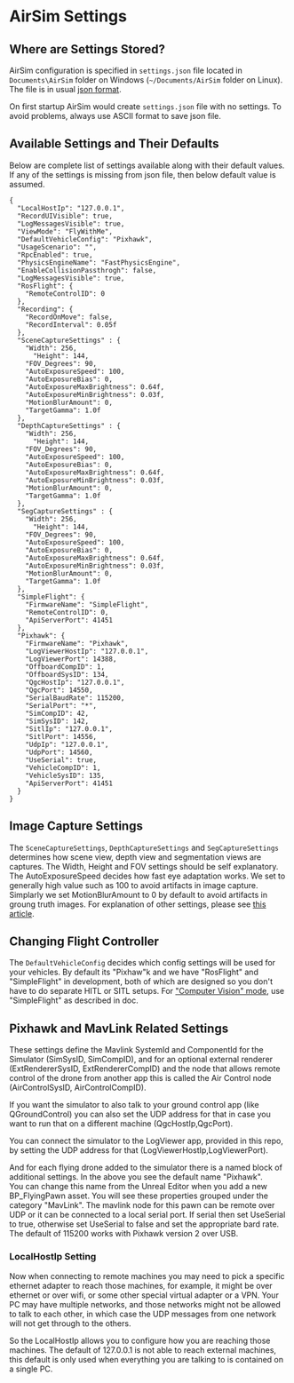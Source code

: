 # AirSim Settings

## Where are Settings Stored?
AirSim configuration is specified in `settings.json` file located in `Documents\AirSim` folder on Windows (`~/Documents/AirSim` folder on Linux). The file is in usual [json format](https://en.wikipedia.org/wiki/JSON). 

On first startup AirSim would create `settings.json` file with no settings. To avoid problems, always use ASCII format to save json file.

## Available Settings and Their Defaults
Below are complete list of settings available along with their default values. If any of the settings is missing from json file, then below default value is assumed. 

````
{
  "LocalHostIp": "127.0.0.1",
  "RecordUIVisible": true,
  "LogMessagesVisible": true,
  "ViewMode": "FlyWithMe",
  "DefaultVehicleConfig": "Pixhawk",
  "UsageScenario": "",
  "RpcEnabled": true,
  "PhysicsEngineName": "FastPhysicsEngine",
  "EnableCollisionPassthrogh": false,
  "LogMessagesVisible": true,
  "RosFlight": {
    "RemoteControlID": 0
  },
  "Recording": {
    "RecordOnMove": false,
    "RecordInterval": 0.05f
  },
  "SceneCaptureSettings" : {
    "Width": 256,
	  "Height": 144,
    "FOV_Degrees": 90,
    "AutoExposureSpeed": 100,
    "AutoExposureBias": 0,
    "AutoExposureMaxBrightness": 0.64f,
    "AutoExposureMinBrightness": 0.03f,
    "MotionBlurAmount": 0,
    "TargetGamma": 1.0f
  },  
  "DepthCaptureSettings" : {
    "Width": 256,
	  "Height": 144,
    "FOV_Degrees": 90,
    "AutoExposureSpeed": 100,
    "AutoExposureBias": 0,
    "AutoExposureMaxBrightness": 0.64f,
    "AutoExposureMinBrightness": 0.03f,
    "MotionBlurAmount": 0,
    "TargetGamma": 1.0f
  },  
  "SegCaptureSettings" : {
    "Width": 256,
	  "Height": 144,
    "FOV_Degrees": 90,
    "AutoExposureSpeed": 100,
    "AutoExposureBias": 0,
    "AutoExposureMaxBrightness": 0.64f,
    "AutoExposureMinBrightness": 0.03f,
    "MotionBlurAmount": 0,
    "TargetGamma": 1.0f
  },  
  "SimpleFlight": {
    "FirmwareName": "SimpleFlight",
    "RemoteControlID": 0,
    "ApiServerPort": 41451
  },
  "Pixhawk": {
    "FirmwareName": "Pixhawk",
    "LogViewerHostIp": "127.0.0.1",
    "LogViewerPort": 14388,
    "OffboardCompID": 1,
    "OffboardSysID": 134,
    "QgcHostIp": "127.0.0.1",
    "QgcPort": 14550,
    "SerialBaudRate": 115200,
    "SerialPort": "*",
    "SimCompID": 42,
    "SimSysID": 142,
    "SitlIp": "127.0.0.1",
    "SitlPort": 14556,
    "UdpIp": "127.0.0.1",
    "UdpPort": 14560,
    "UseSerial": true,
    "VehicleCompID": 1,
    "VehicleSysID": 135,
    "ApiServerPort": 41451
  }
}
````

## Image Capture Settings
The `SceneCaptureSettings`, `DepthCaptureSettings` and `SegCaptureSettings` determines how scene view, depth view and segmentation views are captures. The Width, Height and FOV settings should be self explanatory. The AutoExposureSpeed decides how fast eye adaptation works. We set to generally high value such as 100 to avoid artifacts in image capture. Simplarly we set MotionBlurAmount to 0 by default to avoid artifacts in groung truth images. For explanation of other settings, please see [this article](https://docs.unrealengine.com/latest/INT/Engine/Rendering/PostProcessEffects/AutomaticExposure/).

## Changing Flight Controller
The `DefaultVehicleConfig` decides which config settings will be used for your vehicles. By default its "Pixhaw"k and we have "RosFlight" and "SimpleFlight" in development, both of which are designed so you don't have to do separate HITL or SITL setups. For ["Computer Vision" mode](image_apis.md), use "SimpleFlight" as described in doc.

## Pixhawk and MavLink Related Settings
These settings define the Mavlink SystemId and ComponentId for the Simulator (SimSysID, SimCompID), and for an optional external renderer (ExtRendererSysID, ExtRendererCompID)
and the node that allows remote control of the drone from another app this is called the Air Control node (AirControlSysID, AirControlCompID).

If you want the simulator to also talk to your ground control app (like QGroundControl) you can also set the UDP address for that in case you want to run
that on a different machine (QgcHostIp,QgcPort).

You can connect the simulator to the LogViewer app, provided in this repo, by setting the UDP address for that (LogViewerHostIp,LogViewerPort).

And for each flying drone added to the simulator there is a named block of additional settings.  In the above you see the default name "Pixhawk".  
You can change this name from the Unreal Editor when you add a new BP_FlyingPawn asset.  You will see these properties grouped under the category
"MavLink". The mavlink node for this pawn can be remote over UDP or it can be connected
to a local serial port.  If serial then set UseSerial to true, otherwise set UseSerial to false and set the appropriate bard rate.  The default
of 115200 works with Pixhawk version 2 over USB.

### LocalHostIp Setting
Now when connecting to remote machines you may need to pick a specific ethernet adapter to reach those machines, for example, it might be
over ethernet or over wifi, or some other special virtual adapter or a VPN.  Your PC may have multiple networks, and those networks might not
be allowed to talk to each other, in which case the UDP messages from one network will not get through to the others.

So the LocalHostIp allows you to configure how you are reaching those machines.  The default of 127.0.0.1 is not able to reach external machines, 
this default is only used when everything you are talking to is contained on a single PC.





